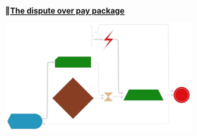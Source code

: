 ## 🔰[The dispute over pay package](https://viadean.notion.site/The-dispute-over-pay-package-1511ae7b9a3280cea39ad125be293cbe?pvs=4)

![dispute](https://github.com/viadean/Provoke/blob/main/The%20dispute%20over%20pay%20package/pay%20package.svg)

